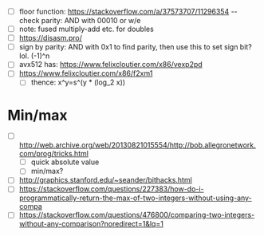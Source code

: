 - [ ] floor function: https://stackoverflow.com/a/37573707/11296354
    -- check parity: AND with 00010 or w/e
- [ ] note: fused multiply-add etc. for doubles
- [ ]  https://disasm.pro/
- [ ] sign by parity: AND with 0x1 to find parity, then use this to set sign bit? lol.
  (-1)^n
- [ ] avx512 has: https://www.felixcloutier.com/x86/vexp2pd
- [ ] https://www.felixcloutier.com/x86/f2xm1
  - [ ] thence: x^y=s^(y \* (log_2 x))
# Min/max
- [ ] http://web.archive.org/web/20130821015554/http://bob.allegronetwork.com/prog/tricks.html
  - [ ] quick absolute value
  - [ ] min/max?
- [ ] http://graphics.stanford.edu/~seander/bithacks.html
- [ ] https://stackoverflow.com/questions/227383/how-do-i-programmatically-return-the-max-of-two-integers-without-using-any-compa
- [ ] https://stackoverflow.com/questions/476800/comparing-two-integers-without-any-comparison?noredirect=1&lq=1
